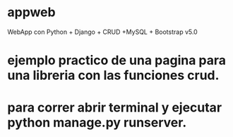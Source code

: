 # appweb
WebApp con Python + Django + CRUD +MySQL + Bootstrap v5.0

# ejemplo practico de una pagina para una libreria con las funciones crud.

# para correr abrir terminal y ejecutar python manage.py runserver. 
